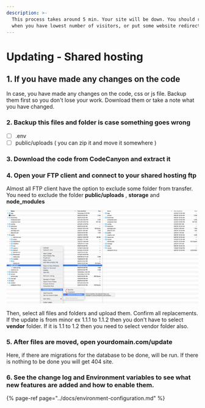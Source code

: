 ```yaml
---
description: >-
  This process takes around 5 min. Your site will be down. You should run it
  when you have lowest number of visitors, or put some website redirect.
---
```


# Updating - Shared hosting

## 1. If you have made any changes on the code

In case, you have made any changes on the code, css or js file. Backup them first so you don't lose your work. Download them or take a note what you have changed. 

### 2. Backup this files and folder is case something goes wrong

* [ ] .env
* [ ] public/uploads  \( you can zip it and move it somewhere \)

### 3. Download the code from CodeCanyon and extract it

### 4. Open your FTP client and connect to your shared hosting ftp 

Almost all FTP client have the option to exclude some folder from transfer.   
You need to exclude the folder **public/uploads** ,  **storage** and **node\_modules**

![](../.gitbook/assets/exclude.png)

Then, select all  files and folders and upload them. Confirm all replacements. If the update is from minor ex 1.1.1 to 1.1.2 then you don't have to select **vendor** folder. If it is 1.1 to 1.2 then you need to select vendor folder also. 

### 5. After files are moved, open yourdomain.com/update

Here, if there are migrations for the database to be done, will be run. If there is nothing to be done you will get 404 site. 

### 6. See the change log and Environment variables to see what new features are added and how to enable them. 

{% page-ref page="../docs/environment-configuration.md" %}





###   





